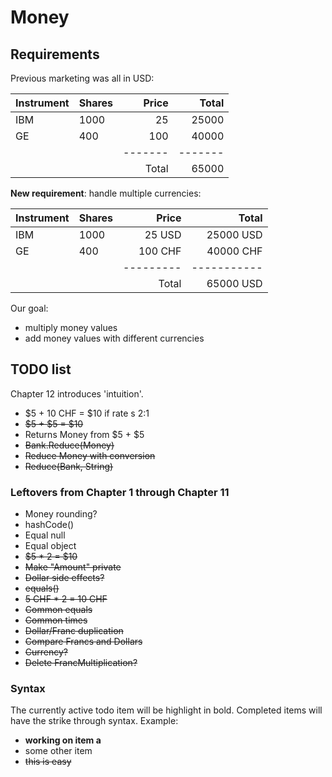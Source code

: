 # Money

## Requirements

Previous marketing was all in USD: 

| Instrument | Shares | Price | Total |
|------------|:-------|------:|------:|
| IBM        | 1000   | 25    | 25000 |
| GE         | 400    | 100   | 40000 |
|            |        |-------|-------|
|            |        | Total | 65000 |

**New requirement**: handle multiple currencies:

| Instrument | Shares | Price   | Total     |
|------------|:-------|--------:|----------:|
| IBM        | 1000   | 25 USD  | 25000 USD |
| GE         | 400    | 100 CHF | 40000 CHF |
|            |        |---------|-----------|
|            |        | Total   | 65000 USD |

Our goal:

- multiply money values
- add money values with different currencies

## TODO list

Chapter 12 introduces 'intuition'.

- $5 + 10 CHF = $10 if rate s 2:1
- ~~$5 + $5 = $10~~
- Returns Money from $5 + $5
- ~~Bank.Reduce(Money)~~
- ~~Reduce Money with conversion~~
- ~~Reduce(Bank, String)~~

### Leftovers from Chapter 1 through Chapter 11

- Money rounding?
- hashCode()
- Equal null
- Equal object
- ~~$5 * 2 = $10~~
- ~~Make "Amount" private~~
- ~~Dollar side effects?~~
- ~~equals()~~
- ~~5 CHF * 2 = 10 CHF~~
- ~~Common equals~~
- ~~Common times~~
- ~~Dollar/Franc duplication~~
- ~~Compare Francs and Dollars~~
- ~~Currency?~~
- ~~Delete FrancMultiplication?~~

### Syntax

The currently active todo item will be highlight in bold. 
Completed items will have the strike through syntax.
Example:

- **working on item a**
- some other item
- ~~this is easy~~
 